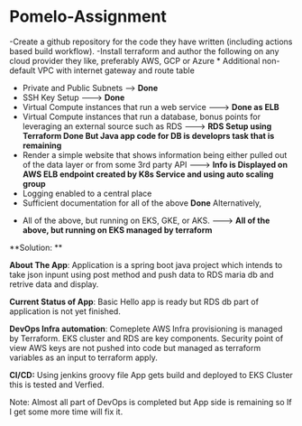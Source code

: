 # Pomelo-Assignment
-Create a github repository for the code they have written (including actions based build workflow).
-Install terraform and author the following on any cloud provider they like, preferably AWS, GCP or Azure * Additional non-default VPC with internet gateway and route table
 * Private and Public Subnets --> **Done**
 * SSH Key Setup ---> **Done**
 * Virtual Compute instances that run a web service  ---> **Done as ELB**
 * Virtual Compute instances that run a database, bonus points for leveraging an external source such as RDS ---> **RDS Setup using Terraform Done But Java app code for DB is developrs task that is remaining**
 * Render a simple website that shows information being either pulled out of the data layer or from some 3rd party API  ---> **Info is Displayed on AWS ELB endpoint created by K8s Service and using auto scaling group**
 * Logging enabled to a central place
 * Sufficient documentation for all of the above **Done**
Alternatively,
 - All of the above, but running on EKS, GKE, or AKS. ---> **All of the above, but running on EKS managed by terraform**

**Solution: **

**About The App**:
Application is a spring boot java project which intends to take json inpunt using post method and push data to RDS maria db and retrive data and display.

**Current Status of App**: 
Basic Hello app is ready but RDS db part of application is not yet finished.

**DevOps Infra automation**: 
Comeplete AWS Infra provisioning is managed by Terraform. EKS cluster and RDS are key components. Security point of view AWS keys are not pushed into code but managed as terraform variables as an input to terraform apply. 

**CI/CD:**
Using jenkins groovy file App gets build and deployed to EKS Cluster this is tested and Verfied. 

Note: Almost all part of DevOps is completed but App side is remaining so If I get some more time will fix it.
